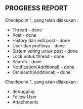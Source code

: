 ## PROGRESS REPORT

Checkpoint 1, yang telah dilakukan :
* Thread - done
* Post - done
* History dari edit post - done
* User dan profilnya - done
* Sistem voting untuk post - done
* Lock untuk thread - done
* Search - done
* Notification(Additional) - done
* Omniauth(Additional) - done

Checkpoint 1, yang akan dilakukan :
* debugging
* Follow User
* Attachments
